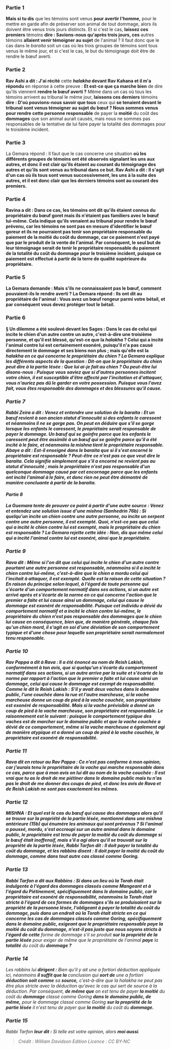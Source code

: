 
### Partie 1
<b>Mais si tu dis</b> que les témoins sont venus <b>pour avertir l'homme,</b> pour le mettre en garde afin de préserver son animal de tout dommage, alors ils doivent être venus trois jours distincts. Et si c'est le cas, <b>laissez ces premiers</b> témoins <b>dire : Savions-nous qu'après trois jours, ces</b> autres témoins <b>allaient venir témoigner au sujet</b> de l'animal ? Il faut donc que le cas dans le <i>baraita</i> soit un cas où les trois groupes de témoins sont tous venus le même jour, et si c'est le cas, le but du témoignage doit être de rendre le bœuf averti.

### Partie 2
<b>Rav Ashi a dit : J'ai récité</b> cette <b><i>halakha</i> devant Rav Kahana et il m'a répondu</b> en réponse à cette preuve : <b>Et est-ce que ça marche bien</b> de dire qu'ils viennent <b>rendre le bœuf averti ?</b> Même dans un cas où tous les témoins arrivent au tribunal le même jour, <b>laissons ces derniers</b> témoins <b>dire : D'où pouvions-nous savoir que tous</b> ceux qui <b>se tenaient devant le tribunal sont venus témoigner au sujet du bœuf ? Nous sommes venus pour rendre cette personne responsable</b> de payer la <b>moitié</b> du coût des <b>dommages</b> que son animal aurait causés, mais nous ne sommes pas responsables de la tentative de lui faire payer la totalité des dommages pour le troisième incident.

### Partie 3
La Gemara répond : Il faut que le cas concerne une situation <b>où les différents groupes de témoins <b>ont été</b> observés <b>signalant</b> les uns aux autres, et donc il est clair qu'ils étaient au courant du témoignage des autres et qu'ils sont venus au tribunal dans ce but. <b>Rav Ashi a dit :</b> Il s'agit d'un cas <b>où ils</b> tous <b>sont venus successivement,</b> les uns à la suite des autres, et il est donc clair que les derniers témoins sont au courant des premiers.

### Partie 4
<b>Ravina a dit :</b> Dans ce cas, les témoins ont dit qu'ils étaient <b>connus du propriétaire du <b>bœuf goret</b> mais</b> ils n'étaient <b>pas familiers avec le bœuf</b> lui-même. Cela indique qu'ils venaient au tribunal pour rendre le bœuf prévenu, car les témoins ne sont pas en mesure d'identifier le bœuf goreur et ils ne pourraient pas tenir son propriétaire responsable du paiement de la moitié du coût du dommage, car ce paiement n'est payé que par le produit de la vente de l'animal. Par conséquent, le seul but de leur témoignage serait de tenir le propriétaire responsable du paiement de la totalité du coût du dommage pour le troisième incident, puisque ce paiement est effectué à partir de la terre de qualité supérieure du propriétaire.

### Partie 5
La Gemara demande : <b>Mais</b> s'ils ne connaissaient pas le bœuf, <b>comment pouvaient-ils le rendre averti ?</b> La Gemara répond : <b>Ils ont dit</b> au propriétaire de l'animal : <b>Vous avez un bœuf rongeur parmi votre bétail, et</b> par conséquent <b>vous devez protéger tout le bétail.</b>

### Partie 6
§ <b>Un dilemme a été soulevé devant</b> les Sages : Dans le cas de <b>celui qui incite le chien d'un autre contre un autre,</b> c'est-à-dire une troisième personne, et qu'il est blessé, <b>qu'est-ce que</b> la <i>halakha</i> ? <b>Celui qui a incité</b> l'animal contre lui est <b>certainement exonéré,</b> puisqu'il n'a pas causé directement le dommage et ses biens non plus ; mais <b>qu'elle est la <i>halakha</b> en ce qui concerne le <b>propriétaire du chien ?</b> La Gemara explique les différents aspects de la question : <b>Dit-on</b> que le propriétaire du chien <b>peut dire à</b> la partie lésée : <b>Que lui ai-je fait</b> au chien ? <b>Ou peut-être lui disons-nous : Puisque vous saviez que si d'autres personnes incitent votre chien, il est susceptible</b> d'être <b>affecté</b> par l'<b>incitation</b> et d'attaquer, <b>vous n'auriez pas dû le garder</b> en votre possession. Puisque vous l'avez fait, vous êtes responsable des dommages et des blessures qu'il cause.

### Partie 7
<b>Rabbi Zeira a dit : Venez</b> et <b>entendre</b> une solution de la <i>baraita</i> : <b>Et</b> un bœuf revient à son ancien statut d'<b>innocuité</b> <b>si des enfants le caressent et</b> néanmoins <b>il ne se gorge pas.</b> On peut en déduire que <b>s'il se gorge</b> lorsque les enfants le caressent, le propriétaire serait <b>responsable</b> de payer le dommage. Un bœuf qui se goinfre parce que les enfants le caressent peut être assimilé à un bœuf qui se goinfre parce qu'il a été incité à le faire, et néanmoins la mishna tient le propriétaire responsable. <b>Abaye a dit : Est-il enseigné</b> dans le <i>baraita</i> que si <b>il s'est encorné</b> le propriétaire est <b>responsable ? Peut-être</b> ce n'est pas ce que veut dire le <i>baraita</i>. Cela signifie simplement que <b>s'il a encorné</b> ne revient <b>pas</b> au statut d'<b>innocuité</b> ; mais le propriétaire n'est <b>pas responsable</b> d'un quelconque dommage causé par <b>cet encornage</b> parce que les enfants ont incité l'animal à le faire, et donc rien ne peut être démontré de manière concluante à partir de la <i>baraita</i>.

#### Partie 8
La Guemara tente de prouver ce point à partir d'une autre source : <b>Venez</b> et <b>entendez</b> une solution issue d'une mishna (<i>Sanhedrin</i> 76b) : Si quelqu'un <b>incite un chien contre une autre</b> personne, ou <b>incite un serpent contre une autre</b> personne, il est <b>exempté. Quoi, n'est-ce pas que celui qui a incité</b> le chien contre lui est <b>exempté, mais</b> le <b>propriétaire du chien</b> est <b>responsable ?</b> La Gemara rejette cette idée : <b>Non, dis</b> que <b>même celui qui a incité</b> l'animal contre lui est <b>exonéré,</b> ainsi que le propriétaire.

### Partie 9
<b>Rava dit :</b> Même <b>si l'on dit</b> que celui qui <b>incite le chien d'un autre contre</b> pourtant <b>une autre</b> personne est <b>responsable,</b> néanmoins si <b>il a incité le chien contre lui-même,</b> c'est-à-dire que le chien a mordu celui qui l'incitait à attaquer, il est <b>exempté. Quelle est la raison</b> de cette situation ? En raison du principe selon lequel, à l'égard de <b>toute personne qui s'écarte</b> d'un comportement normatif dans ses actions, <b>si un autre est arrivé</b> après <b>et s'écarte</b> de la norme <b>en ce qui concerne</b> l'action que le premier a faite et lui cause ainsi un dommage, celui qui cause le dommage est <b>exonéré</b> de responsabilité. Puisque cet individu a dévié du comportement normatif et a incité le chien contre lui-même, le propriétaire du chien n'est pas responsable des dommages que le chien lui cause en conséquence, bien que, de manière générale, chaque fois qu'un chien mord, il s'agit en soi d'une déviation de son comportement typique et d'une chose pour laquelle son propriétaire serait normalement tenu responsable.

### Partie 10
<b>Rav Pappa a dit à Rava : Il a été énoncé au nom de Reish Lakish, conformément à ton</b> avis, que si quelqu'un s'écarte du comportement normatif dans ses actions, si un autre arrive par la suite et s'écarte de la norme par rapport à l'action que le premier a faite et lui cause ainsi un dommage, celui qui cause le dommage est exempt de responsabilité. <b>Comme le dit le Reish Lakish :</b> S'il y avait <b>deux vaches dans le domaine public, l'une couchée</b> dans la rue <b>et</b> l'autre <b>marcheuse,</b> si la vache <b>marcheuse</b> <b>donne un coup de pied</b> à la vache <b>couchée</b>, son propriétaire est <b>exonéré</b> de responsabilité. Mais si la vache <b>prévisible</b> a donné un coup de pied à la vache <b>marcheuse</b>, son propriétaire est <b>responsable.</b> Le raisonnement est le suivant : puisque le comportement typique des vaches est de marcher sur le domaine public et que la vache couchée a dévié de ce comportement, même si la vache marcheuse a également agi de manière atypique et a donné un coup de pied à la vache couchée, le propriétaire est exonéré de responsabilité.

### Partie 11
Rava <b>dit</b> en retour <b>au</b> Rav Pappa : Ce n'est pas conforme à mon opinion, car <b>j'aurais tenu</b> le propriétaire de la vache qui marche <b>responsable dans ce</b> cas, <b>parce que</b> à mon avis <b>on lui dit</b> au nom de la vache couchée : Il est vrai <b>que tu as le droit de me piétiner</b> dans le domaine public mais <b>tu n'as pas le droit de me donner des coups de pied,</b> et donc les avis de Rava et de Reish Lakish ne sont pas exactement les mêmes.

### Partie 12
<strong>MISHNA :</strong> <b>Et quel est</b> le cas du <b>bœuf qui cause des dommages</b> alors qu'il se trouve <b>sur la propriété de la partie lésée</b>, mentionné dans une mishna antérieure (15b) qui énumère les animaux qui sont prévenus ? Si l'animal <b>a poussé, mordu, s'est accroupi</b> sur un autre animal <b>dans le domaine public,</b> le propriétaire est tenu de <b>payer la moitié</b> du coût du <b>dommage</b> si le bœuf était inoffensif, mais s'il a agi alors qu'il se trouvait <b>sur la propriété de la partie lésée</b>, <b>Rabbi Tarfon dit : </b> Il doit payer la <b>totalité</b> du coût du <b>dommage, et les rabbins disent :</b> Il doit payer <b>la moitié</b> du coût du <b>dommage,</b> comme dans tout autre cas classé comme Goring.

### Partie 13
<b>Rabbi Tarfon a dit aux</b> Rabbins : <b>Si dans un lieu où</b> la Torah <b>était indulgente à l'égard</b> des dommages classés comme <b>Mangeant et à l'égard du Piétinement,</b> spécifiquement <b>dans le domaine public, car</b> le propriétaire <b>est exonéré</b> de responsabilité, néanmoins la Torah était <b>stricte à l'égard de ces</b> formes de dommages s'ils se produisaient <b>sur la propriété de la personne lésée</b>, l'obligeant à <b>payer</b> la <b>totalité</b> du coût du <b>dommage, </b> puis dans <b>un endroit où</b> la Torah <b>était stricte en ce qui concerne</b> les cas de dommages classés comme <b>Goring,</b> spécifiquement <b>dans le domaine public,</b> exigeant que le propriétaire responsable <b>paye la moitié</b> du coût du <b>dommage, n'est-il pas juste que nous</b> soyons stricts à l'égard de cette</b> forme de dommage s'il se produit <b>sur la propriété de la partie lésée</b> pour exiger de même que le propriétaire de l'animal <b>paye</b> la <b>totalité</b> du coût du <b>dommage ? </b>

### Partie 14
Les rabbins lui <b>dirigent :</b> Bien qu'il y ait une <i>a fortiori</i> déduction appliquée ici, néanmoins <b>il suffit que la</b> conclusion qui <b>sort de</b> une <i>a fortiori</i> <b>déduction soit comme</b> sa <b>source,</b> c'est-à-dire que la <i>halakha</i> ne peut pas être plus stricte avec la déduction qu'avec le cas qui sert de source à la déduction. Par conséquent, <b>de même que</b> on est tenu de payer <b>la moitié</b> du coût du <b>dommage</b> classé comme Goring <b>dans le domaine public, de même,</b> pour le dommage classé comme Goring <b>sur la propriété de la partie lésée</b> il n'est tenu de payer que <b>la moitié</b> du coût du <b>dommage.</b>

### Partie 15
Rabbi Tarfon <b>leur dit :</b> Si telle est votre opinion, alors <b>moi aussi</b>.

>Crédit : William Davidson Edition
>Licence : CC BY-NC